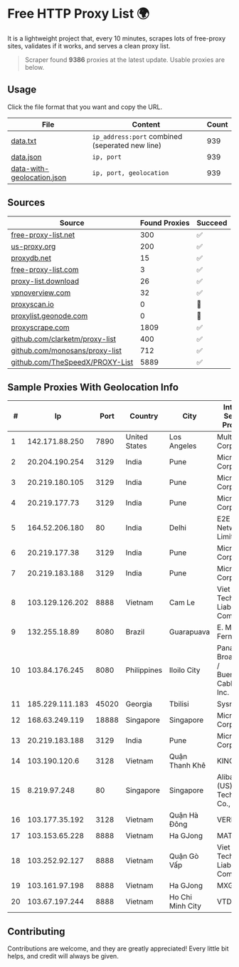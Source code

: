 
# Free HTTP Proxy List 🌍

It is a lightweight project that, every 10 minutes, scrapes lots of free-proxy sites, validates if it works, and serves a clean proxy list.


> Scraper found **9386** proxies at the latest update. Usable proxies are below.

## Usage

Click the file format that you want and copy the URL.


|File|Content|Count|
|----|-------|-----|
|[data.txt](https://raw.githubusercontent.com/themiralay/Proxy-List-World/master/data.txt)|`ip_address:port` combined (seperated new line)|939|
|[data.json](https://raw.githubusercontent.com/themiralay/Proxy-List-World/master/data.json)|`ip, port`|939|
|[data-with-geolocation.json](https://raw.githubusercontent.com/themiralay/Proxy-List-World/master/data-with-geolocation.json)|`ip, port, geolocation`|939|

## Sources

|Source|Found Proxies|Succeed|
|------|-------------|-------|
|[free-proxy-list.net](https://free-proxy-list.net)|300|✅|
|[us-proxy.org](https://www.us-proxy.org)|200|✅|
|[proxydb.net](http://proxydb.net)|15|✅|
|[free-proxy-list.com](https://free-proxy-list.com/?page=&port=&type%5B%5D=http&type%5B%5D=https&up_time=0&search=Search)|3|✅|
|[proxy-list.download](https://www.proxy-list.download/HTTP)|26|✅|
|[vpnoverview.com](https://vpnoverview.com/privacy/anonymous-browsing/free-proxy-servers)|32|✅|
|[proxyscan.io](https://www.proxyscan.io)|0|🚫|
|[proxylist.geonode.com](https://proxylist.geonode.com/api/proxy-list?limit=300&page=1&sort_by=lastChecked&sort_type=desc&protocols=http,https)|0|🚫|
|[proxyscrape.com](https://api.proxyscrape.com/v2/?request=displayproxies&protocol=http&timeout=10000&country=all&ssl=all&anonymity=all)|1809|✅|
|[github.com/clarketm/proxy-list](https://raw.githubusercontent.com/clarketm/proxy-list/master/proxy-list-raw.txt)|400|✅|
|[github.com/monosans/proxy-list](https://raw.githubusercontent.com/monosans/proxy-list/main/proxies/http.txt)|712|✅|
|[github.com/TheSpeedX/PROXY-List](https://raw.githubusercontent.com/TheSpeedX/PROXY-List/master/http.txt)|5889|✅|


## Sample Proxies With Geolocation Info

|#|Ip|Port|Country|City|Internet Service Provider|
|-|--|----|-------|----|-------------------------|
|1|142.171.88.250|7890|United States|Los Angeles|Multacom Corporation|
|2|20.204.190.254|3129|India|Pune|Microsoft Corporation|
|3|20.219.180.105|3129|India|Pune|Microsoft Corporation|
|4|20.219.177.73|3129|India|Pune|Microsoft Corporation|
|5|164.52.206.180|80|India|Delhi|E2E Networks Limited|
|6|20.219.177.38|3129|India|Pune|Microsoft Corporation|
|7|20.219.183.188|3129|India|Pune|Microsoft Corporation|
|8|103.129.126.202|8888|Vietnam|Cam Le|Viet Digital Technology Liability Company|
|9|132.255.18.89|8080|Brazil|Guarapuava|E. M. Fernandes|
|10|103.84.176.245|8080|Philippines|Iloilo City|Panay Broadband / Buenavista Cable TV., Inc.|
|11|185.229.111.183|45020|Georgia|Tbilisi|Sysnet LLC|
|12|168.63.249.119|18888|Singapore|Singapore|Microsoft Corporation|
|13|20.219.183.188|3129|India|Pune|Microsoft Corporation|
|14|103.190.120.6|3128|Vietnam|Quận Thanh Khê|KINGBOND|
|15|8.219.97.248|80|Singapore|Singapore|Alibaba (US) Technology Co., Ltd.|
|16|103.177.35.192|3128|Vietnam|Quận Hà Đông|VERMOS|
|17|103.153.65.228|8888|Vietnam|Ha GJong|MAT-HN|
|18|103.252.92.127|8888|Vietnam|Quận Gò Vấp|Viet Digital Technology Liability Company|
|19|103.161.97.198|8888|Vietnam|Ha GJong|MXGROUP|
|20|103.67.197.244|8888|Vietnam|Ho Chi Minh City|VTDIGITAL|



## Contributing

Contributions are welcome, and they are greatly appreciated! Every
little bit helps, and credit will always be given.


